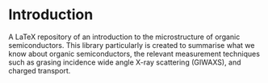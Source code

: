 # Introduction
A LaTeX repository of an introduction to the microstructure of organic semiconductors. 
This library particularly is created to summarise what we know about organic semiconductors, the relevant measurement techniques such as grasing incidence wide angle X-ray scattering (GIWAXS), and charged transport.
